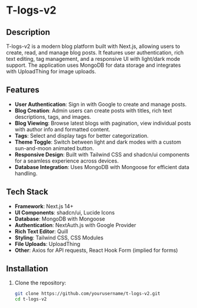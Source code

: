 # T-logs-v2

## Description

T-logs-v2 is a modern blog platform built with Next.js, allowing users to create, read, and manage blog posts. It features user authentication, rich text editing, tag management, and a responsive UI with light/dark mode support. The application uses MongoDB for data storage and integrates with UploadThing for image uploads.

## Features

- **User Authentication**: Sign in with Google to create and manage posts.
- **Blog Creation**: Admin users can create posts with titles, rich text descriptions, tags, and images.
- **Blog Viewing**: Browse latest blogs with pagination, view individual posts with author info and formatted content.
- **Tags**: Select and display tags for better categorization.
- **Theme Toggle**: Switch between light and dark modes with a custom sun-and-moon animated button.
- **Responsive Design**: Built with Tailwind CSS and shadcn/ui components for a seamless experience across devices.
- **Database Integration**: Uses MongoDB with Mongoose for efficient data handling.

## Tech Stack

- **Framework**: Next.js 14+
- **UI Components**: shadcn/ui, Lucide Icons
- **Database**: MongoDB with Mongoose
- **Authentication**: NextAuth.js with Google Provider
- **Rich Text Editor**: Quill
- **Styling**: Tailwind CSS, CSS Modules
- **File Uploads**: UploadThing
- **Other**: Axios for API requests, React Hook Form (implied for forms)

## Installation

1. Clone the repository:
   ```bash
   git clone https://github.com/yourusername/t-logs-v2.git
   cd t-logs-v2